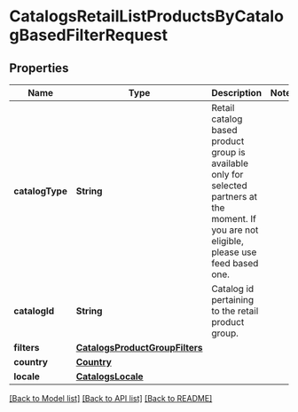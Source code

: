 # CatalogsRetailListProductsByCatalogBasedFilterRequest

## Properties
Name | Type | Description | Notes
------------ | ------------- | ------------- | -------------
**catalogType** | **String** | Retail catalog based product group is available only for selected partners at the moment. If you are not eligible, please use feed based one. | 
**catalogId** | **String** | Catalog id pertaining to the retail product group. | 
**filters** | [**CatalogsProductGroupFilters**](CatalogsProductGroupFilters.md) |  | 
**country** | [**Country**](Country.md) |  | 
**locale** | [**CatalogsLocale**](CatalogsLocale.md) |  | 

[[Back to Model list]](../README.md#documentation-for-models) [[Back to API list]](../README.md#documentation-for-api-endpoints) [[Back to README]](../README.md)


